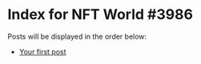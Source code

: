 # Index for NFT World #3986
Posts will be displayed in the order below:

- [Your first post](./001-first.md)

